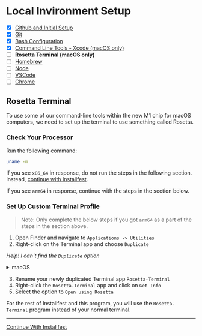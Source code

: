 # Local Invironment Setup

- [x] [Github and Initial Setup](github.md)
- [x] [Git](git.md)
- [x] [Bash Configuration](bash.md)
- [x] [Command Line Tools - Xcode (macOS only)](command_line_tools.md)
- [ ] **Rosetta Terminal (macOS only)**
- [ ] [Homebrew](homebrew.md)
- [ ] [Node](node.md)
- [ ] [VSCode](vscode.md)
- [ ] [Chrome](chrome.md)

## Rosetta Terminal

To use some of our command-line tools within the new M1 chip for macOS 
computers, we need to set up the terminal to use something called Rosetta. 

### Check Your Processor

Run the following command: 

```sh
uname -m
```

If you see `x86_64` in response, do not run the steps in the following section. 
Instead, [continue with Installfest](homebrew.md).

If you see `arm64` in response, continue with the steps in the section below. 

### Set Up Custom Terminal Profile 

> Note: Only complete the below steps if you got `arm64` as a part of the steps
> in the section above.

1. Open Finder and navigate to `Applications -> Utilities`
2. Right-click on the Terminal app and choose `Duplicate`

*Help! I can't find the `Duplicate` option*
<details>
<summary>macOS</summary>

- Run the following command in your terminal:

```arch
arch #=&gt; arm64
env &#x2F;usr&#x2F;bin&#x2F;arch -x86_64 &#x2F;bin&#x2F;zsh --login
arch #=&gt; i386
```
- Then, run: 

```sh
uname -m
```

If you see `x86_64` in response, do not run the steps in the following section, and [Continue With Installfest](homebrew.md). 

</details>
  
3. Rename your newly duplicated Terminal app `Rosetta-Terminal`
4. Right-click the `Rosetta-Terminal` app and click on `Get Info`
5. Select the option to `Open using Rosetta`

For the rest of Installfest and this program, you will use the `Rosetta-Terminal`
program instead of your normal terminal. 

----


[Continue With Installfest](homebrew.md)
